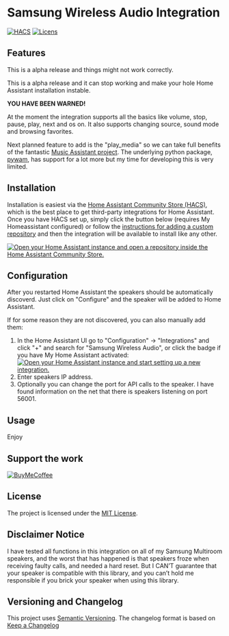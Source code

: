 # Samsung Wireless Audio Integration

[![HACS][hacsbadge]][hacslink]
[![Licens][licensebadge]][licenslink]

## Features

This is a alpha release and things might not work correctly.

This is a alpha release and it can stop working and make your hole Home Assistant installation instable.

**YOU HAVE BEEN WARNED!**

At the moment the integration supports all the basics like volume, stop, pause, play, next and os on.
It also supports changing source, sound mode and browsing favorites.

Next planned feature to add is the "play_media" so we can take full benefits of the fantastic [Music Assistant project](https://github.com/music-assistant/hass-music-assistant).
The underlying python package, [pywam](https://pypi.org/project/pywam/), has support for a lot more but my time for developing this is very limited.


## Installation

Installation is easiest via the [Home Assistant Community Store (HACS)](https://hacs.xyz/), which is the best place to get third-party integrations for Home Assistant. Once you have HACS set up, simply click the button below (requires My Homeassistant configured) or follow the [instructions for adding a custom repository](https://hacs.xyz/docs/faq/custom_repositories) and then the integration will be available to install like any other.

[![Open your Home Assistant instance and open a repository inside the Home Assistant Community Store.](https://my.home-assistant.io/badges/hacs_repository.svg)](https://my.home-assistant.io/redirect/hacs_repository/?owner=Strixx76&repository=samsungwam&category=integration)


## Configuration

After you restarted Home Assistant the speakers should be automatically discoverd. Just click on "Configure" and the speaker will be added to Home Assistant.

If for some reason they are not discovered, you can also manually add them:
1. In the Home Assistant UI go to "Configuration" -> "Integrations" and click "+" and search for "Samsung Wireless Audio", or click the badge if you have My Home Assistant activated:  
[![Open your Home Assistant instance and start setting up a new integration.][mybadge]][mylink]
1. Enter speakers IP address.
1. Optionally you can change the port for API calls to the speaker. I have found information on the net that there is speakers listening on port 56001.


## Usage

Enjoy

## Support the work

[![BuyMeCoffee][coffeebadge]][coffeelink]



[hacslink]: https://hacs.xyz
[hacsbadge]: https://img.shields.io/badge/HACS-Custom-41BDF5.svg
[licensebadge]: https://img.shields.io/badge/licens-MIT-41BDF5.svg
[licenslink]: LICENSE.txt
[mybadge]: https://my.home-assistant.io/badges/config_flow_start.svg
[mylink]: https://my.home-assistant.io/redirect/config_flow_start/?domain=samsungwam
[coffeelink]: https://www.buymeacoffee.com/76strixx
[coffeebadge]: https://www.buymeacoffee.com/assets/img/custom_images/orange_img.png

## License

The project is licensed under the [MIT License](https://opensource.org/licenses/MIT).

## Disclaimer Notice

I have tested all functions in this integration on all of my Samsung Multiroom speakers, and the worst that has happened is that speakers froze when receiving faulty calls, and needed a hard reset.
But I CAN’T guarantee that your speaker is compatible with this library, and you can’t hold me responsible if you brick your speaker when using this library.

## Versioning and Changelog

This project uses [Semantic Versioning](https://semver.org/spec/v2.0.0.html).
The changelog format is based on [Keep a Changelog](https://keepachangelog.com/en/1.0.0/)